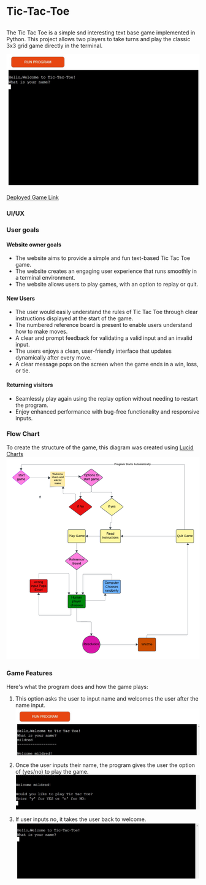 # Tic-Tac-Toe

##
The Tic Tac Toe is a simple snd interesting text base game implemented in Python. This project allows two players to take turns and play the classic 3x3 grid game directly in the terminal.

![Tic-Tac-Toe](assets/deployed-image.jpg)

[Deployed Game Link](https://x-and-o-app-d0670438d457.herokuapp.com/)


### UI/UX

### User goals

#### Website owner goals
- The website aims to provide a simple and fun text-based Tic Tac Toe game.
- The website creates an engaging user experience that runs smoothly in a terminal environment.
- The website allows users to play games, with an option to replay or quit.

#### New Users
- The user would easily understand the rules of Tic Tac Toe through clear instructions displayed at the start of the game.                                         
- The numbered reference board is present to enable users understand how to make moves.                                          
- A clear and prompt feedback for validating a valid input and an invalid input.
- The users enjoys a clean, user-friendly interface that updates dynamically after every move.
- A clear message pops on the screen when the game ends in a win, loss, or tie.

#### Returning visitors
- Seamlessly play again using the replay option without needing to restart the program.
- Enjoy enhanced performance with bug-free functionality and responsive inputs.

### Flow Chart
To create the structure of the game, this diagram was created using
 [Lucid Charts](https://www.lucidchart.com/)
 ![Flow Chart](assets/chart.png)

 ### Game Features

 Here's what the program does and how the game plays:

1. This option asks the user to input name and welcomes the user after the name input.
![Name-Input](assets/name-input.jpg)

2. Once the user inputs their name, the program gives the user the option of (yes/no) to play the game.
![Initiate game](assets/input-option.jpg)

3. If user inputs no, it takes the user back to welcome.
![Welcome](assets/welcome.jpg)